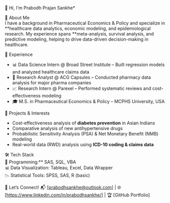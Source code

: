 👋 Hi, I'm Prabodh Prajan Sankhe*

🔬 About Me  
I have a background in Pharmaceutical Economics & Policy and specialize in **healthcare data analytics, economic modeling, and epidemiological research. My experience spans **meta-analysis, survival analysis, and predictive modeling, helping to drive data-driven decision-making in healthcare.  

💼 Experience  
- 📊 Data Science Intern @ Broad Street Institute – Built regression models and analyzed healthcare claims data  
- 🏥 Research Analyst @ ACG Capsules – Conducted pharmacy data analysis for major pharma companies  
- 📈 Research Intern @ Parexel – Performed systematic reviews and cost-effectiveness modeling  
- 🎓 M.S. in Pharmaceutical Economics & Policy – MCPHS University, USA  

🚀 Projects & Interests  
- Cost-effectiveness analysis of **diabetes prevention** in Asian Indians  
- Comparative analysis of new antihypertensive drugs  
- Probabilistic Sensitivity Analysis (PSA) & Net Monetary Benefit (NMB) modeling  
- Real-world data (RWD) analysis using **ICD-10 coding & claims data**  

 🛠️ Tech Stack  
💾 Programming:** SAS, SQL, VBA  
📊 Data Visualization: Tableau, Excel, Data Wrapper  
📉 Statistical Tools: SPSS, SAS, R (basic)  

🔗 Let’s Connect! 
📬 [prabodhsankhe@outlook.com] | 🌐 [https://www.linkedin.com/in/prabodhsankhe/] | 🏆 [GitHub Portfolio]  


